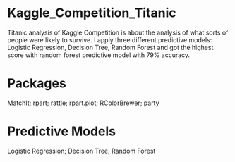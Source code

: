 # Kaggle_Competition_Titanic
Titanic analysis of Kaggle Competition is about the analysis of what sorts of people were likely to survive. 
I apply three different predictive models: Logistic Regression, Decision Tree, Random Forest and got the highest score with random forest predictive model with 79% accuracy.

# Packages 
MatchIt; rpart; rattle; rpart.plot; RColorBrewer; party

# Predictive Models
Logistic Regression; Decision Tree; Random Forest

